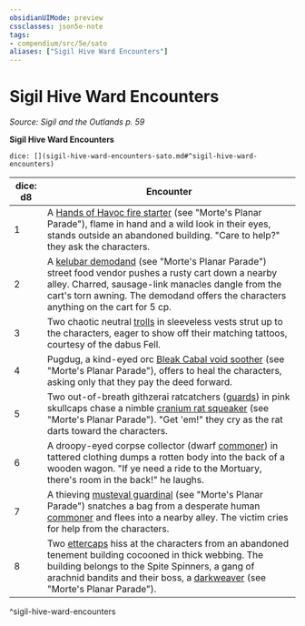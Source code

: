 ```yaml
---
obsidianUIMode: preview
cssclasses: json5e-note
tags:
- compendium/src/5e/sato
aliases: ["Sigil Hive Ward Encounters"]
---
```

# Sigil Hive Ward Encounters
*Source: Sigil and the Outlands p. 59* 

**Sigil Hive Ward Encounters**

`dice: [](sigil-hive-ward-encounters-sato.md#^sigil-hive-ward-encounters)`

| dice: d8 | Encounter |
|----------|-----------|
| 1 | A [Hands of Havoc fire starter](Mechanics/bestiary/humanoid/hands-of-havoc-fire-starter-mpp.md) (see "Morte's Planar Parade"), flame in hand and a wild look in their eyes, stands outside an abandoned building. "Care to help?" they ask the characters. |
| 2 | A [kelubar demodand](Mechanics/bestiary/fiend/kelubar-demodand-mpp.md) (see "Morte's Planar Parade") street food vendor pushes a rusty cart down a nearby alley. Charred, sausage-link manacles dangle from the cart's torn awning. The demodand offers the characters anything on the cart for 5 cp. |
| 3 | Two chaotic neutral [trolls](Mechanics/bestiary/giant/troll.md) in sleeveless vests strut up to the characters, eager to show off their matching tattoos, courtesy of the dabus Fell. |
| 4 | Pugdug, a kind-eyed orc [Bleak Cabal void soother](Mechanics/bestiary/humanoid/bleak-cabal-void-soother-mpp.md) (see "Morte's Planar Parade"), offers to heal the characters, asking only that they pay the deed forward. |
| 5 | Two out-of-breath githzerai ratcatchers ([guards](Mechanics/bestiary/humanoid/guard.md)) in pink skullcaps chase a nimble [cranium rat squeaker](Mechanics/bestiary/aberration/cranium-rat-squeaker-mpp.md) (see "Morte's Planar Parade"). "Get 'em!" they cry as the rat darts toward the characters. |
| 6 | A droopy-eyed corpse collector (dwarf [commoner](Mechanics/bestiary/humanoid/commoner.md)) in tattered clothing dumps a rotten body into the back of a wooden wagon. "If ye need a ride to the Mortuary, there's room in the back!" he laughs. |
| 7 | A thieving [musteval guardinal](Mechanics/bestiary/celestial/musteval-guardinal-mpp.md) (see "Morte's Planar Parade") snatches a bag from a desperate human [commoner](Mechanics/bestiary/humanoid/commoner.md) and flees into a nearby alley. The victim cries for help from the characters. |
| 8 | Two [ettercaps](Mechanics/bestiary/monstrosity/ettercap.md) hiss at the characters from an abandoned tenement building cocooned in thick webbing. The building belongs to the Spite Spinners, a gang of arachnid bandits and their boss, a [darkweaver](Mechanics/bestiary/aberration/darkweaver-mpp.md) (see "Morte's Planar Parade"). |
^sigil-hive-ward-encounters